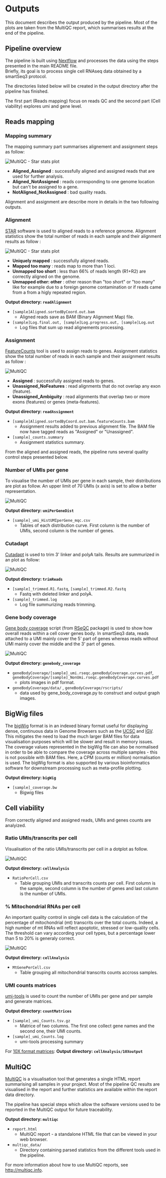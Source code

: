 # Outputs

This document describes the output produced by the pipeline. Most of the plots are taken from the MultiQC report, which summarises results at the end of the pipeline.

## Pipeline overview

The pipeline is built using [Nextflow](https://www.nextflow.io/)
and processes the data using the steps presented in the main README file.  
Briefly, its goal is to process single cell RNAseq data obtained by a smartSeq3 protocol.

The directories listed below will be created in the output directory after the pipeline has finished. 

The first part (Reads mapping) focus on reads QC and the second part (Cell viability) explores umi and gene level.

## Reads mapping

### Mapping summary

The mapping summary part summarises alignement and assignment steps as follow:

![MultiQC - Star stats plot](images/final.png)

- **Aligned_Assigned** : successfully aligned and assigned reads that are used for further analysis.  
- **Aligned_NotAssigned** : reads corresponding to one genome location but can't be assigned to a gene. 
- **NotAligned_NotAssigned** : bad quality reads.

Alignment and assignment are describe more in details in the two following outputs.

### Alignment

[STAR](https://physiology.med.cornell.edu/faculty/skrabanek/lab/angsd/lecture_notes/STARmanual.pdf) software is used to aligned reads to a reference genome. Alignment statistics show the total number of reads in each sample and their alignment results as follow :

![MultiQC - Star stats plot](images/star_alignment_plot.png)

- **Uniquely mapped** : successfully aligned reads.  
- **Mapped too many** : reads map to more than 1 loci. 
- **Unmapped too short** : less than 66% of reads length (R1+R2) are correctly aligned on the genome. 
- **Unmapped other: other** : other reason than "too short" or "too many" like for example due to a foreign genome contamination or if reads came from a
from a higly repeated region. 

**Output directory: `readAlignment`**

* `[sample]Aligned.sortedByCoord.out.bam`
  * Aligned reads save as BAM (Binary Alignment Map) file.
* `[sample]Log.final.out, [sample]Log.progress.out, [sample]Log.out`
  * Log files that sum up read alignements processing.


### Assignment

[FeatureCounts](https://bioconductor.org/packages/release/bioc/vignettes/Rsubread/inst/doc/SubreadUsersGuide.pdf) tool is used to assign reads to genes. Assignment statistics show the total number of reads in each sample and their assignment results as follow :

![MultiQC](images/featureCounts_assignment_plot.png)

- **Assigned** : successfully assigned reads to genes.
- **Unassigned_NoFeatures** :  read alignments that do not overlap any exon (feature).
- **Unassigned_Ambiguity** : read alignments that overlap two or more exons (features) or genes (meta-features).

**Output directory: `readAssignment`**

* `[sample]Aligned.sortedByCoord.out.bam.featureCounts.bam`
  * Assignment results added to previous alignment file. The BAM file now have tagged reads as "Assigned" or "Unassigned". 
* `[sample]_counts.summary`
  * Assignment statistics summary.

From the aligned and assigned reads, the pipeline runs several quality control steps presented below.


### Number of UMIs per gene

To visualise the number of UMIs per gene in each sample, their distributions are plot as follow. An upper limit of 70 UMIs (x axis) is set to allow a better representation.

![MultiQC](images/umiPerGene.png)

**Output directory: `umiPerGeneDist`**

* `[sample]_umi_HistUMIperGene_mqc.csv`
  * Tables of each distribution curve. First column is the number of UMIs, second column is the number of genes.


### Cutadapt

[Cutadapt](https://cutadapt.readthedocs.io/en/stable/) is used to trim 3' linker and polyA tails. 
Results are summurized in an plot as follow:

![MultiQC](images/cutadapt_plot.png)

**Output directory: `trimReads`**

* `[sample]_trimmed.R1.fastq`, `[sample]_trimmed.R2.fastq`
  * Fastq with deleted linker and polyA. 
* `[sample]_trimmed.log`
  * Log file summurizing reads trimming.

### Gene body coverage

[Gene body coverage](http://rseqc.sourceforge.net/#genebody-coverage-py) script (from [RSeQC](http://rseqc.sourceforge.net/) package) is used to show how overall reads within a cell cover genes body. In smartSeq3 data, reads attached to a UMI mainly cover the 5' part of genes whereas reads without UMI mainly cover the middle and the 3' part of genes.

![MultiQC](images/rseqc_gene_body_coverage_plot.png)

**Output directory: `genebody_coverage`**

* `geneBodyCoverage/[sample]_umi.rseqc.geneBodyCoverage.curves.pdf`, `geneBodyCoverage/[sample]_NonUmi.rseqc.geneBodyCoverage.curves.pdf`
  * plots images in pdf format.
* `geneBodyCoverage/data/` , `geneBodyCoverage/rscripts/`
  * data used by gene_body_coverage.py to construct and output graph images.


## BigWig files

The [bigWig](https://genome.ucsc.edu/goldenpath/help/bigWig.html) format is in an indexed binary format useful for displaying dense, continuous data in Genome Browsers such as the [UCSC](https://genome.ucsc.edu/cgi-bin/hgTracks) and [IGV](http://software.broadinstitute.org/software/igv/). This mitigates the need to load the much larger BAM files for data visualisation purposes which will be slower and result in memory issues. The coverage values represented in the bigWig file can also be normalised in order to be able to compare the coverage across multiple samples - this is not possible with BAM files. Here, a CPM (counts er million) normalisation is used.
The bigWig format is also supported by various bioinformatics software for downstream processing such as meta-profile plotting.

**Output directory: `bigWig`**

* `[sample]_coverage.bw`
  * Bigwig files


## Cell viability

From correctly aligned and assigned reads, UMIs and genes counts are analyized.

### Ratio UMIs/transcrits per cell

Visualisation of the ratio UMIs/transcrits per cell in a dotplot as follow.

![MultiQC](images/ratio.png)

**Output directory: `cellAnalysis`**

* `RatioPerCell.csv`
  * Table grouping UMIs and transcrits counts per cell. First column is the sample, second column is the number of genes and last column is the number of UMIs. 

### % Mitochondrial RNAs per cell

An important quality control in single cell data is the calculation of the percentage of mitochondrial (mt) transcrits over the total counts. Indeed, a high number of mt RNAs will reflect apoptotic, stressed or low-quality cells. The threshold can vary according your cell types, but a percentage lower than 5 to 20% is generaly correct. 

![MultiQC](images/mt.png)

**Output directory: `cellAnalysis`**

* `MtGenePerCell.csv`
  * Table grouping all mitochondrial transcrits counts accross samples. 

### UMI counts matrices 

[umi-tools](https://umi-tools.readthedocs.io/en/latest/reference/count.html) is used to count the number of UMIs per gene and per sample and generate matrices.

**Output directory: `countMatrices`**

* `[sample]_umi_Counts.tsv.gz`
  * Matrice of two columns. The first one collect gene names and the second one, their UMI counts.
* `[sample]_umi_Counts.log`
  * umi-tools processing summary

For [10X format matrices](https://support.10xgenomics.com/single-cell-gene-expression/software/pipelines/latest/output/matrices):
**Output directory: `cellAnalysis/10Xoutput`**

## MultiQC

[MultiQC](http://multiqc.info) is a visualisation tool that generates a single HTML report summarising all samples in your project. Most of the pipeline QC results are visualised in the report and further statistics are available within the report data directory.

The pipeline has special steps which allow the software versions used to be reported in the MultiQC output for future traceability.

**Output directory: `multiqc`**

* `report.html`
  * MultiQC report - a standalone HTML file that can be viewed in your web browser.
* `multiqc_data/`
  * Directory containing parsed statistics from the different tools used in the pipeline.

For more information about how to use MultiQC reports, see http://multiqc.info.


